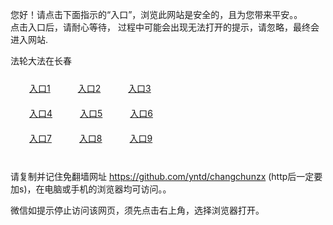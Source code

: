 您好！请点击下面指示的“入口”，浏览此网站是安全的，且为您带来平安。。 <br/>
点击入口后，请耐心等待， 过程中可能会出现无法打开的提示，请忽略，最终会进入网站. </br>

法轮大法在长春<br/>
<div style="padding:10px"><a style="margin:20px" target="_blank" href="https://dug539nxft7qi.cloudfront.net/2Qpsp?edeaio" id="ccLink1" rel="nofollow">入口1</a> <a target="_blank" style="margin:20px" href="https://d332sjh4sfg4cz.cloudfront.net/2Qpsp?yttscym" id="ccLink2" rel="nofollow">入口2</a> <a style="margin:20px" target="_blank" href="https://d3m8z19d0xvkej.cloudfront.net/2Qpsp?vhequz" id="ccLink3" rel="nofollow">入口3</a></div>

<div style="padding:10px" ><a style="margin:20px" target="_blank" href="https://dug539nxft7qi.cloudfront.net/2Qpsp?edeaio" id="ccLink4" rel="nofollow">入口4</a> <a style="margin:20px" href="https://d332sjh4sfg4cz.cloudfront.net/2Qpsp?yttscym" target="_blank" id="ccLink5" rel="nofollow">入口5</a> <a style="margin:20px" href="https://d3m8z19d0xvkej.cloudfront.net/2Qpsp?vhequz" target="_blank" id="ccLink6" rel="nofollow">入口6</a></div>

<div style="padding:10px"><a style="margin:20px" target="_blank" href="https://dug539nxft7qi.cloudfront.net/2Qpsp?edeaio" id="ccLink7" rel="nofollow">入口7</a> <a style="margin:20px" href="https://d332sjh4sfg4cz.cloudfront.net/2Qpsp?yttscym" target="_blank" id="ccLink8" rel="nofollow">入口8</a> <a style="margin:20px" target="_blank" href="https://d3m8z19d0xvkej.cloudfront.net/2Qpsp?vhequz" id="ccLink9" rel="nofollow">入口9</a></div>

<br/>



请复制并记住免翻墙网址 https://github.com/yntd/changchunzx (http后一定要加s)，在电脑或手机的浏览器均可访问。。<br/>

微信如提示停止访问该网页，须先点击右上角，选择浏览器打开。
